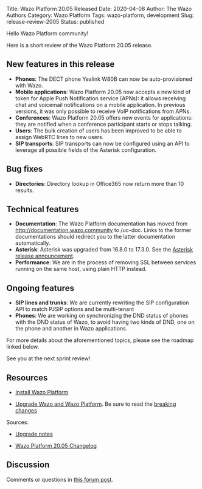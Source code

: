 Title: Wazo Platform 20.05 Released
Date: 2020-04-08
Author: The Wazo Authors
Category: Wazo Platform
Tags: wazo-platform, development
Slug: release-review-2005
Status: published

Hello Wazo Platform community!

Here is a short review of the Wazo Platform 20.05 release.

## New features in this release

* **Phones**: The DECT phone Yealink W80B can now be auto-provisioned with Wazo.
* **Mobile applications**: Wazo Platform 20.05 now accepts a new kind of token for Apple Push Notification service (APNs): it allows receiving chat and voicemail notifications on a mobile application. In previous versions, it was only possible to receive VoIP notifications from APNs.
* **Conferences**: Wazo Platform 20.05 offers new events for applications: they are notified when a conference participant starts or stops talking.
* **Users**: The bulk creation of users has been improved to be able to assign WebRTC lines to new users.
* **SIP transports**: SIP transports can now be configured using an API to leverage all possible fields of the Asterisk configuration.

## Bug fixes

* **Directories**: Directory lookup in Office365 now return more than 10 results.

## Technical features

* **Documentation**: The Wazo Platform documentation has moved from http://documentation.wazo.community to /uc-doc. Links to the former documentations should redirect you to the latter documentation automatically.
* **Asterisk**: Asterisk was upgraded from 16.8.0 to 17.3.0. See the [Asterisk release announcement](https://www.asterisk.org/downloads/asterisk-news/asterisk-1730-now-available).
* **Performance**: We are in the process of removing SSL between services running on the same host, using plain HTTP instead.

## Ongoing features

* **SIP lines and trunks**: We are currently rewriting the SIP configuration API to match PJSIP options and be multi-tenant
* **Phones**: We are working on synchronizing the DND status of phones with the DND status of Wazo, to avoid having two kinds of DND, one on the phone and another in Wazo applications.


For more details about the aforementioned topics, please see the roadmap linked below.

See you at the next sprint review!

## Resources

* [Install Wazo Platform](/uc-doc/installation/install-system)

* [Upgrade Wazo and Wazo Platform](/uc-doc/upgrade/). Be sure to read the [breaking changes](/uc-doc/upgrade/upgrade_notes#20.05)

Sources:

* [Upgrade notes](/uc-doc/upgrade/upgrade_notes#20.05)

* [Wazo Platform 20.05 Changelog](https://wazo-dev.atlassian.net/secure/ReleaseNote.jspa?projectId=10011&version=10077)

## Discussion

Comments or questions in [this forum post](https://wazo-platform.discourse.group/t/blog-wazo-platform-20-05-released).

